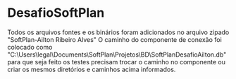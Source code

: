 # DesafioSoftPlan
Todos os arquivos fontes e os binários foram adicionados no arquivo zipado "SoftPlan-Ailton Ribeiro Alves"
O caminho do componente de conexão foi colocado como "C:\Users\legal\Documents\SoftPlan\Projetos\BD\SoftPlanDesafioAilton.db" para que seja feito os testes precisam trocar o caminho no componente ou criar os mesmos diretórios e caminhos acima informados.

